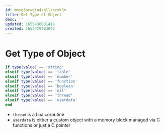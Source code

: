 ```yaml
---
id: mmsg3orwgjo4zallsccxk5n
title: Get Type of Object
desc: ''
updated: 1655430081418
created: 1655429783042
---
```


# Get Type of Object

```lua
if type(value) == 'string'
elseif type(value) == 'table'
elseif type(value) == 'number'
elseif type(value) == 'function'
elseif type(value) == 'boolean'
elseif type(value) == 'nil'
elseif type(value) == 'thread'
elseif type(value) == 'userdata'
end
```

- `thread` is a Lua coroutine
- `userdata` is either a custom object with a memory block managed via C functions or just a C pointer
